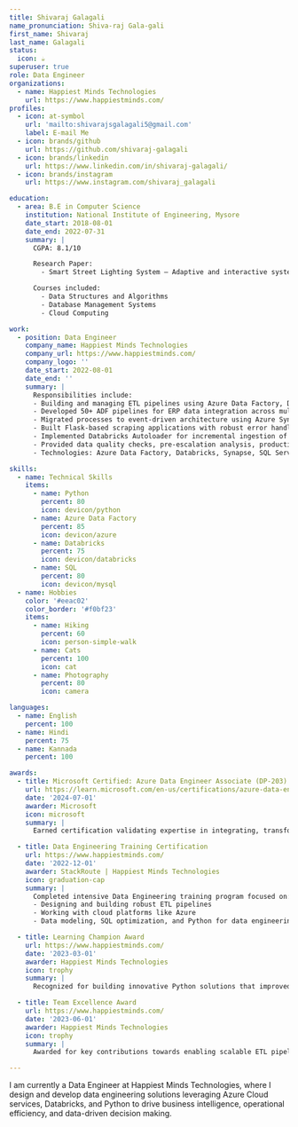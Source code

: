 ```yaml
---
title: Shivaraj Galagali
name_pronunciation: Shiva-raj Gala-gali
first_name: Shivaraj
last_name: Galagali
status:
  icon: ☕️
superuser: true
role: Data Engineer
organizations:
  - name: Happiest Minds Technologies
    url: https://www.happiestminds.com/
profiles:
  - icon: at-symbol
    url: 'mailto:shivarajsgalagali5@gmail.com'
    label: E-mail Me
  - icon: brands/github
    url: https://github.com/shivaraj-galagali
  - icon: brands/linkedin
    url: https://www.linkedin.com/in/shivaraj-galagali/
  - icon: brands/instagram
    url: https://www.instagram.com/shivaraj_galagali

education:
  - area: B.E in Computer Science
    institution: National Institute of Engineering, Mysore
    date_start: 2018-08-01
    date_end: 2022-07-31
    summary: |
      CGPA: 8.1/10

      Research Paper:
        - Smart Street Lighting System – Adaptive and interactive system for energy conservation.

      Courses included:
        - Data Structures and Algorithms
        - Database Management Systems
        - Cloud Computing

work:
  - position: Data Engineer
    company_name: Happiest Minds Technologies
    company_url: https://www.happiestminds.com/
    company_logo: ''
    date_start: 2022-08-01
    date_end: ''
    summary: |
      Responsibilities include:
      - Building and managing ETL pipelines using Azure Data Factory, Databricks, and SQL for various client projects.
      - Developed 50+ ADF pipelines for ERP data integration across multiple operating companies enabling centralized reporting (Customer & Supplier Data Platform).
      - Migrated processes to event-driven architecture using Azure Synapse & Event Grid reducing processing time by 35%.
      - Built Flask-based scraping applications with robust error handling, API integrations & deployed using Gunicorn.
      - Implemented Databricks Autoloader for incremental ingestion of 40 GB daily log data reducing processing time by 20-40%.
      - Provided data quality checks, pre-escalation analysis, production support, and automation solutions.
      - Technologies: Azure Data Factory, Databricks, Synapse, SQL Server, Python, Flask, Event Grid, Logic Apps, Power BI.

skills:
  - name: Technical Skills
    items:
      - name: Python
        percent: 80
        icon: devicon/python
      - name: Azure Data Factory
        percent: 85
        icon: devicon/azure
      - name: Databricks
        percent: 75
        icon: devicon/databricks
      - name: SQL
        percent: 80
        icon: devicon/mysql
  - name: Hobbies
    color: '#eeac02'
    color_border: '#f0bf23'
    items:
      - name: Hiking
        percent: 60
        icon: person-simple-walk
      - name: Cats
        percent: 100
        icon: cat
      - name: Photography
        percent: 80
        icon: camera

languages:
  - name: English
    percent: 100
  - name: Hindi
    percent: 75
  - name: Kannada
    percent: 100

awards:
  - title: Microsoft Certified: Azure Data Engineer Associate (DP-203)
    url: https://learn.microsoft.com/en-us/certifications/azure-data-engineer/
    date: '2024-07-01'
    awarder: Microsoft
    icon: microsoft
    summary: |
      Earned certification validating expertise in integrating, transforming, and consolidating data from various structured and unstructured data systems into structures suitable for building analytics solutions on Microsoft Azure.

  - title: Data Engineering Training Certification
    url: https://www.happiestminds.com/
    date: '2022-12-01'
    awarder: StackRoute | Happiest Minds Technologies
    icon: graduation-cap
    summary: |
      Completed intensive Data Engineering training program focused on:
      - Designing and building robust ETL pipelines
      - Working with cloud platforms like Azure
      - Data modeling, SQL optimization, and Python for data engineering use cases

  - title: Learning Champion Award
    url: https://www.happiestminds.com/
    date: '2023-03-01'
    awarder: Happiest Minds Technologies
    icon: trophy
    summary: |
      Recognized for building innovative Python solutions that improved operational efficiency and automated data workflows in the TMF Regulatory Bulletin project.

  - title: Team Excellence Award
    url: https://www.happiestminds.com/
    date: '2023-06-01'
    awarder: Happiest Minds Technologies
    icon: trophy
    summary: |
      Awarded for key contributions towards enabling scalable ETL pipelines and enhancing data processing efficiency in TMF’s Audit Logs and BDR projects.

---
```


I am currently a Data Engineer at Happiest Minds Technologies, where I design and develop data engineering solutions leveraging Azure Cloud services, Databricks, and Python to drive business intelligence, operational efficiency, and data-driven decision making.

